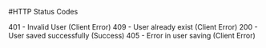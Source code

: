 #HTTP Status Codes

401 - Invalid User (Client Error)
409 - User already exist (Client Error)
200 - User saved successfully (Success)
405 - Error in user saving (Client Error)
